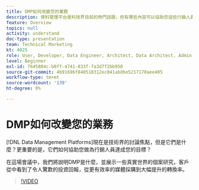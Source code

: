 ```yaml
---
title: DMP如何改變您的業務
description: 資料管理平台是科技界目前的熱門話題，但有哪些內容可以協助您這些行銷人員達成目標？更重要的是，這些平台能如何協助您達成目標？ 在這場會議中，我們將說明DMP是什麼，並展示一些真實世界的個案研究，客戶從中看到了令人驚歎的投資回報，從更有效率的媒體採購到大幅提升的轉換率。
feature: Overview
topics: null
activity: understand
doc-type: presentation
team: Technical Marketing
kt: 4025
role: User, Developer, Data Engineer, Architect, Data Architect, Admin, Leader
level: Beginner
exl-id: 7645804c-b0ff-4741-833f-7a3d7f2bb950
source-git-commit: 4b91696f840518312ec041abdbe5217178aee405
workflow-type: tm+mt
source-wordcount: '139'
ht-degree: 0%

---
```


# DMP如何改變您的業務

[!DNL Data Management Platforms]現在是技術界的討論焦點，但是它們是什麼？更重要的是，它們如何協助您做為行銷人員達成您的目標？

在這場會議中，我們將說明DMP是什麼，並展示一些真實世界的個案研究，客戶從中看到了令人驚歎的投資回報，從更有效率的媒體採購到大幅提升的轉換率。

>[!VIDEO](https://video.tv.adobe.com/v/29770/?quality=12)
